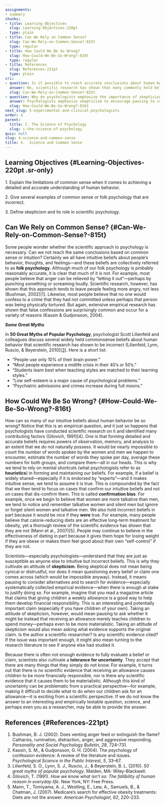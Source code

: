 ```yaml
---
assignments:
- summary
chunks:
- title: Learning Objectives
  slug: Learning-Objectives-220pt
  type: plain
- title: Can We Rely on Common Sense?
  slug: Can-We-Rely-on-Common-Sense?-815t
  type: regular
- title: How Could We Be So Wrong?
  slug: How-Could-We-Be-So-Wrong?-816t
  type: regular
- title: References
  slug: References-221pt
  type: plain
cri:
- question: Is it possible to reach accurate conclusions about human behavior based solely on common sense or intuition?
  answer: No, scientific research has shown that many commonly held beliefs about human behavior are inaccurate.
  slug: Can-We-Rely-on-Common-Sense?-815t
- question: Why do psychologists emphasize the importance of skepticism in evaluating beliefs?
  answer: Psychologists emphasize skepticism to encourage pausing to consider alternatives, search for evidence, and avoid intuitive but incorrect beliefs.
  slug: How-Could-We-Be-So-Wrong?-816t
next_slug: 5-experimental-and-clinical-psychologists
order: 4
parent:
  title: I. The Science of Psychology
  slug: i-the-science-of-psychology
quiz: null
slug: 4-science-and-common-sense
title: 4.  Science and Common Sense
---
```


## Learning Objectives {#Learning-Objectives-220pt .sr-only} 

<i-callout variant="info" title="Learning Objectives">

1\. Explain the limitations of common sense when it comes to achieving a detailed and accurate understanding of human behavior.

2\. Give several examples of common sense or folk psychology that are incorrect.

3\. Define skepticism and its role in scientific psychology.

</i-callout>

## Can We Rely on Common Sense? {#Can-We-Rely-on-Common-Sense?-815t} 

Some people wonder whether the scientific approach to psychology is necessary. Can we not reach the same conclusions based on common sense or intuition? Certainly we all have intuitive beliefs about people’s behavior, thoughts, and feelings—and these beliefs are collectively referred to as **folk psychology**. Although much of our folk psychology is probably reasonably accurate, it is clear that much of it is not. For example, most people believe that anger can be relieved by “letting it out”—perhaps by punching something or screaming loudly. Scientific research, however, has shown that this approach tends to leave people feeling more angry, not less (Bushman, 2002)\[1\]. Likewise, most people believe that no one would confess to a crime that they had not committed unless perhaps that person was being physically tortured. But again, extensive empirical research has shown that false confessions are surprisingly common and occur for a variety of reasons (Kassin & Gudjonsson, 2004). 

<i-callout>

_**Some Great Myths**_

In __50 Great Myths of Popular Psychology__, psychologist Scott Lilienfeld and colleagues discuss several widely held commonsense beliefs about human behavior that scientific research has shown to be incorrect (Lilienfeld, Lynn, Ruscio, & Beyerstein, 2010)[\[3\]](https://kpu.pressbooks.pub/psychmethods4e/chapter/science-and-common-sense/#footnote-27-3 "Lilienfeld, S. O., Lynn, S. J., Ruscio, J., & Beyerstein, B. L. (2010). 50 great myths of popular psychology. Malden, MA: Wiley-Blackwell."). Here is a short list:

* “People use only 10% of their brain power.”
* “Most people experience a midlife crisis in their 40’s or 50’s.”
* “Students learn best when teaching styles are matched to their learning styles.”
* “Low self-esteem is a major cause of psychological problems.”
* “Psychiatric admissions and crimes increase during full moons.”

</i-callout>

## How Could We Be So Wrong? {#How-Could-We-Be-So-Wrong?-816t} 

How can so many of our intuitive beliefs about human behavior be so wrong? Notice that this is an empirical question, and it just so happens that psychologists have conducted scientific research on it and identified many contributing factors (Gilovich, 1991)\[4\]. One is that forming detailed and accurate beliefs requires powers of observation, memory, and analysis to an extent that we do not naturally possess. It would be nearly impossible to count the number of words spoken by the women and men we happen to encounter, estimate the number of words they spoke per day, average these numbers for both groups, and compare them—all in our heads. This is why we tend to rely on mental shortcuts (what psychologists refer to as **heuristics**) in forming and maintaining our beliefs. For example, if a belief is widely shared—especially if it is endorsed by “experts”—and it makes intuitive sense, we tend to assume it is true. This is compounded by the fact that we then tend to focus on cases that confirm our intuitive beliefs and not on cases that dis-confirm them. This is called **confirmation bias**. For example, once we begin to believe that women are more talkative than men, we tend to notice and remember talkative women and silent men but ignore or forget silent women and talkative men. We also hold incorrect beliefs in part because it would be nice if they __were__ true. For example, many people believe that calorie-reducing diets are an effective long-term treatment for obesity, yet a thorough review of the scientific evidence has shown that they are not (Mann et al., 2007)\[5\]. People may continue to believe in the effectiveness of dieting in part because it gives them hope for losing weight if they are obese or makes them feel good about their own “self-control” if they are not.

Scientists—especially psychologists—understand that they are just as susceptible as anyone else to intuitive but incorrect beliefs. This is why they cultivate an attitude of **skepticism**. Being skeptical does not mean being cynical or distrustful, nor does it mean questioning every belief or claim one comes across (which would be impossible anyway). Instead, it means pausing to consider alternatives and to search for evidence—especially systematically collected empirical evidence—when there is enough at stake to justify doing so. For example, imagine that you read a magazine article that claims that giving children a weekly allowance is a good way to help them develop financial responsibility. This is an interesting and potentially important claim (especially if you have children of your own). Taking an attitude of skepticism, however, would mean pausing to ask whether it might be instead that receiving an allowance merely teaches children to spend money—perhaps even to be more materialistic. Taking an attitude of skepticism would also mean asking what evidence supports the original claim. Is the author a scientific researcher? Is any scientific evidence cited? If the issue was important enough, it might also mean turning to the research literature to see if anyone else had studied it.

Because there is often not enough evidence to fully evaluate a belief or claim, scientists also cultivate a **tolerance for uncertainty**. They accept that there are many things that they simply do not know. For example, it turns out that there is no scientific evidence that receiving an allowance causes children to be more financially responsible, nor is there any scientific evidence that it causes them to be materialistic. Although this kind of uncertainty can be problematic from a practical perspective—for example, making it difficult to decide what to do when our children ask for an allowance—it is exciting from a scientific perspective. If we do not know the answer to an interesting and empirically testable question, science, and perhaps even you as a researcher, may be able to provide the answer.

## References {#References-221pt} 

1.  Bushman, B. J. (2002). Does venting anger feed or extinguish the flame? Catharsis, rumination, distraction, anger, and aggressive responding. _Personality and Social Psychology Bulletin, 28_, 724–731.
2.  Kassin, S. M., & Gudjonsson, G. H. (2004). The psychology of confession evidence: A review of the literature and issues. _Psychological Science in the Public Interest, 5_, 33–67.
3.  Lilienfeld, S. O., Lynn, S. J., Ruscio, J., & Beyerstein, B. L. (2010). _50 great myths of popular psychology_. Malden, MA: Wiley-Blackwell.
4.  Gilovich, T. (1991). _How we know what isn’t so: The fallibility of human reason in everyday life_. New York, NY: Free Press.
5.  Mann, T., Tomiyama, A. J., Westling, E., Lew, A., Samuels, B., & Chatman, J. (2007). Medicare’s search for effective obesity treatments: Diets are not the answer. _American Psychologist, 62_, 220–233.

